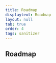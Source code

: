 ```yaml
---
title: Roadmap
displaytext: Roadmap
layout: null
tab: true
order: 4
tags: sanitizer
---
```


## Roadmap